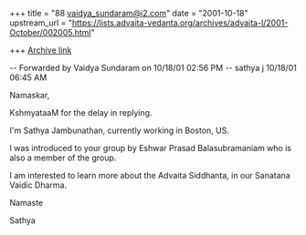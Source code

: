 +++
title = "88 vaidya_sundaram@i2.com"
date = "2001-10-18"
upstream_url = "https://lists.advaita-vedanta.org/archives/advaita-l/2001-October/002005.html"

+++
[Archive link](https://lists.advaita-vedanta.org/archives/advaita-l/2001-October/002005.html)

-- Forwarded by Vaidya Sundaram on 10/18/01 02:56 PM --
sathya j <sathyaj at yahoo.com> 10/18/01 06:45 AM


Namaskar,

KshmyataaM for the delay in replying.

I'm Sathya Jambunathan, currently working in Boston, US.

I was introduced to your group by Eshwar Prasad
Balasubramaniam who is also a member of the group.

I am interested to learn more about the Advaita
Siddhanta, in our Sanatana Vaidic Dharma.

Namaste

Sathya

